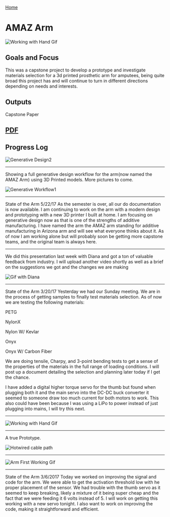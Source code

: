 [Home](index.md)

# AMAZ Arm

![Working with Hand Gif](http://i.imgur.com/esLJN8m.gif)

## Goals and Focus

This was a capstone project to develop a prototype and investigate materials selection for a 3d printed prosthetic arm for amputees, being quite broad this project has and will continue to turn in different directions depending on needs and interests. 


## Outputs
Capstone Paper

[PDF](https://github.com/nwlauer/Projects/blob/513c5f12d79567a136687cd4c20961e2bfb86e9e/Final%20Report%20Comment%20Delegations.docx%20(1).pdf)
---------

## Progress Log

![Generative Design2](http://i.imgur.com/mAoOE3j.jpg)

-------------------------------------------------------------


Showing a full generative design workflow for the arm(now named the AMAZ Arm) using 3D Printed models. More pictures to come.

![Generative Workflow1](https://i.imgur.com/2y3qIl9.jpg)

------------------------

State of the Arm 5/22/17
As the semester is over, all our do documentation is now available. I am continuing to work on the arm with a modern design and prototyping with a new 3D printer I built at home. I am focusing on generative design now as that is one of the strengths of additive manufacturing. I have named the arm the AMAZ arm standing for additive manufacturing in Arizona arm and will see what everyone thinks about it. As of now I am working alone but will probably soon be getting more capstone teams, and the original team is always here. 

--------------

We did this presentation last week with Diana and got a ton of valuable feedback from industry. I will upload another video shortly as well as a brief on the suggestions we got and the changes we are making

![Gif with Diana](http://i.imgur.com/HFptLRo.gif)

----------------------

State of the Arm 3/20/17
Yesterday we had our Sunday meeting. We are in the process of getting samples to finally test materials selection. As of now we are testing the following materials:

PETG

NylonX

Nylon W/ Kevlar

Onyx

Onyx W/ Carbon Fiber

We are doing tensile, Charpy, and 3-point bending tests to get a sense of the properties of the materials in the full range of loading conditions. I will post up a document detailing the selection and planning later today if I get the chance. 

I have added a digital higher torque servo for the thumb but found when plugging both it and the main servo into the DC-DC buck converter it seemed to someone draw too much current for both motors to work. This also could have been because I was using a LiPo to power instead of just plugging into mains, I will try this next. 

-----------------------

![Working with Hand Gif](http://i.imgur.com/esLJN8m.gif)

--------------------------

A true Prototype.

![Hotwired cable path](http://i.imgur.com/hyKVMbl.jpg)

--------------------
![Arm First Working Gif](http://i.imgur.com/sTedeK2.gif)

-------------------
State of the Arm 3/6/2017
Today we worked on improving the signal and code for the arm. We were able to get the activation threshold low with he proper placement of the sensor. We had trouble with the thumb servo as it seemed to keep breaking, likely a mixture of it being super cheap and the fact that we were feeding it 6 volts instead of 5. I will work on getting this working with a new servo tonight. I also want to work on improving the code, making it straightforward and efficient.
